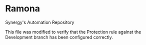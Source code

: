 # Ramona
Synergy's Automation Repository

This file was modified to verify that the Protection rule against the Development branch has been configured correctly.
